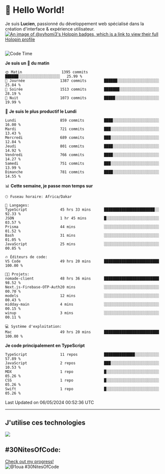 # 👋 Hello World!

Je suis **Lucien**, passionné du développement web spécialisé dans la création d'interface & expérience utilisateur.
[![An image of @xyhomi3's Holopin badges, which is a link to view their full Holopin profile](https://holopin.me/xyhomi3)](https://holopin.io/@xyhomi3)

##

<!--START_SECTION:waka-->
![Code Time](http://img.shields.io/badge/Code%20Time-1%2C124%20hrs%2036%20mins-blue)

**Je suis un 🐤 du matin** 

```text
🌞 Matin                  1395 commits        ██████░░░░░░░░░░░░░░░░░░░   25.99 % 
🌆 Journée                1387 commits        ██████░░░░░░░░░░░░░░░░░░░   25.84 % 
🌃 Soirée                 1513 commits        ███████░░░░░░░░░░░░░░░░░░   28.19 % 
🌙 Nuit                   1073 commits        █████░░░░░░░░░░░░░░░░░░░░   19.99 % 
```
📅 **Je suis le plus productif le Lundi** 

```text
Lundi                    859 commits         ████░░░░░░░░░░░░░░░░░░░░░   16.00 % 
Mardi                    721 commits         ███░░░░░░░░░░░░░░░░░░░░░░   13.43 % 
Mercredi                 689 commits         ███░░░░░░░░░░░░░░░░░░░░░░   12.84 % 
Jeudi                    801 commits         ████░░░░░░░░░░░░░░░░░░░░░   14.92 % 
Vendredi                 766 commits         ████░░░░░░░░░░░░░░░░░░░░░   14.27 % 
Samedi                   751 commits         ███░░░░░░░░░░░░░░░░░░░░░░   13.99 % 
Dimanche                 781 commits         ████░░░░░░░░░░░░░░░░░░░░░   14.55 % 
```


📊 **Cette semaine, je passe mon temps sur** 

```text
🕑︎ Fuseau horaire: Africa/Dakar

💬 Langages: 
TypeScript               45 hrs 33 mins      ███████████████████████░░   92.33 % 
JSON                     1 hr 45 mins        █░░░░░░░░░░░░░░░░░░░░░░░░   03.57 % 
Prisma                   44 mins             ░░░░░░░░░░░░░░░░░░░░░░░░░   01.52 % 
Bash                     31 mins             ░░░░░░░░░░░░░░░░░░░░░░░░░   01.05 % 
JavaScript               25 mins             ░░░░░░░░░░░░░░░░░░░░░░░░░   00.85 % 

🔥 Éditeurs de code: 
VS Code                  49 hrs 20 mins      █████████████████████████   100.00 % 

🐱‍💻 Projets: 
nomade-client            48 hrs 36 mins      █████████████████████████   98.52 % 
Next.js-Firebase-OTP-Auth20 mins             ░░░░░░░░░░░░░░░░░░░░░░░░░   00.70 % 
models                   12 mins             ░░░░░░░░░░░░░░░░░░░░░░░░░   00.43 % 
midday-main              4 mins              ░░░░░░░░░░░░░░░░░░░░░░░░░   00.15 % 
winup                    3 mins              ░░░░░░░░░░░░░░░░░░░░░░░░░   00.11 % 

💻 Système d'exploitation: 
Mac                      49 hrs 20 mins      █████████████████████████   100.00 % 
```

**Je code principalement en TypeScript** 

```text
TypeScript               11 repos            ██████████████░░░░░░░░░░░   57.89 % 
JavaScript               2 repos             ███░░░░░░░░░░░░░░░░░░░░░░   10.53 % 
MDX                      1 repo              █░░░░░░░░░░░░░░░░░░░░░░░░   05.26 % 
CSS                      1 repo              █░░░░░░░░░░░░░░░░░░░░░░░░   05.26 % 
Swift                    1 repo              █░░░░░░░░░░░░░░░░░░░░░░░░   05.26 % 
```




 Last Updated on 06/05/2024 00:52:36 UTC
<!--END_SECTION:waka-->
---

## J'utilise ces technologies

<p align="left">
  <a href="https://skillicons.dev">
    <img src="https://skillicons.dev/icons?i=ts,js,md,scss,tailwind,react,redux,docker,express,astro,vite,nextjs,vercel,figma,ableton" />
  </a>
</p>

## #30NitesOfCode:
  [Check out my progress!](https://www.codedex.io/@1oua/30-nites-of-code)  
  ![@1oua #30NitesOfCode](https://www.codedex.io/api/petStatus?user=1oua)
